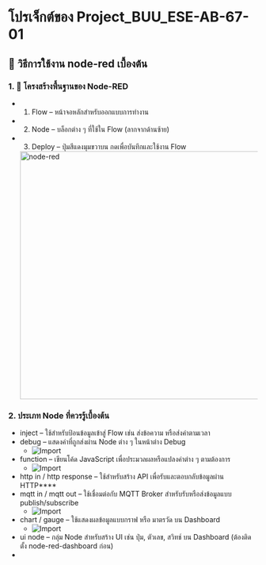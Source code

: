# โปรเจ็กต์ของ Project_BUU_ESE-AB-67-01

## 📌 วิธีการใช้งาน node-red เบื้องต้น

### 1. 🧩 โครงสร้างพื้นฐานของ Node-RED
-  1. Flow – หน้าจอหลักสำหรับออกแบบการทำงาน
-  2. Node – บล็อกต่าง ๆ ที่ใช้ใน Flow (ลากจากด้านซ้าย)
-  3. Deploy – ปุ่มสีแดงมุมขวาบน กดเพื่อบันทึกและใช้งาน Flow
   <img src="https://drive.google.com/uc?export=view&id=100xmO36Ny5Sc0qi3kkQ3k9V30Qrk267A" alt="node-red" width="500"/>

### 2. ประเภท Node ที่ควรรู้เบื้องต้น
- inject – ใช้สำหรับป้อนข้อมูลเข้าสู่ Flow เช่น ส่งข้อความ หรือส่งค่าตามเวลา
- debug – แสดงค่าที่ถูกส่งผ่าน Node ต่าง ๆ ในหน้าต่าง Debug
  - ![Import](https://drive.google.com/uc?export=view&id=1JccaxXu_MCrL2Hbjbv8aPMjsFAow5Ou0)
- function – เขียนโค้ด JavaScript เพื่อประมวลผลหรือแปลงค่าต่าง ๆ ตามต้องการ
  - ![Import](https://drive.google.com/uc?export=view&id=1TuUj-ybIhrPVt9eHO_VS8pbn-4_tR3T4)
- http in / http response – ใช้สำหรับสร้าง API เพื่อรับและตอบกลับข้อมูลผ่าน HTTP****
- mqtt in / mqtt out – ใช้เชื่อมต่อกับ MQTT Broker สำหรับรับหรือส่งข้อมูลแบบ publish/subscribe
  - ![Import](https://drive.google.com/uc?export=view&id=1NUQDtxilnhCjpip2Z5rNwd8Q24VBuyEl)
- chart / gauge – ใช้แสดงผลข้อมูลแบบกราฟ หรือ มาตรวัด บน Dashboard
  - ![Import](https://drive.google.com/uc?export=view&id=1VFavbBYwSg6GfpRtQs_q1SkQqkhQFkLe)
- ui node – กลุ่ม Node สำหรับสร้าง UI เช่น ปุ่ม, ตัวเลข, สวิทช์ บน Dashboard (ต้องติดตั้ง node-red-dashboard ก่อน)
- 

